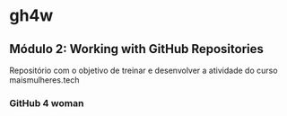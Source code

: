 # gh4w
## Módulo 2: Working with GitHub Repositories
Repositório com o objetivo de treinar e desenvolver a atividade do curso maismulheres.tech 
### GitHub 4 woman

